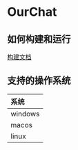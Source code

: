 # OurChat

## 如何构建和运行
[构建文档](docs/build.md)

## 支持的操作系统
| 系统      |
|:--------|
| windows |
| macos   |
| linux   |

